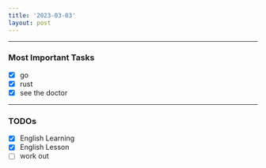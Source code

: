 ```yaml
---
title: '2023-03-03'
layout: post
---
```


---
### Most Important Tasks

- [x] go
- [x] rust
- [x] see the doctor

---

### TODOs
- [x] English Learning
- [x] English Lesson
- [ ] work out
